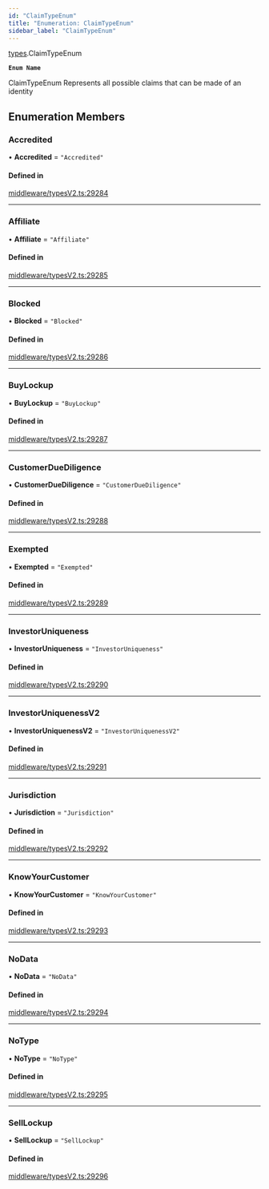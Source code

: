 ```yaml
---
id: "ClaimTypeEnum"
title: "Enumeration: ClaimTypeEnum"
sidebar_label: "ClaimTypeEnum"
---
```


[types](../../../modules/Types/Types.md).ClaimTypeEnum

**`Enum Name`**

 ClaimTypeEnum
 Represents all possible claims that can be made of an identity

## Enumeration Members

### Accredited

• **Accredited** = ``"Accredited"``

#### Defined in

[middleware/typesV2.ts:29284](https://github.com/PolymeshAssociation/polymesh-sdk/blob/95e180d2/src/middleware/typesV2.ts#L29284)

___

### Affiliate

• **Affiliate** = ``"Affiliate"``

#### Defined in

[middleware/typesV2.ts:29285](https://github.com/PolymeshAssociation/polymesh-sdk/blob/95e180d2/src/middleware/typesV2.ts#L29285)

___

### Blocked

• **Blocked** = ``"Blocked"``

#### Defined in

[middleware/typesV2.ts:29286](https://github.com/PolymeshAssociation/polymesh-sdk/blob/95e180d2/src/middleware/typesV2.ts#L29286)

___

### BuyLockup

• **BuyLockup** = ``"BuyLockup"``

#### Defined in

[middleware/typesV2.ts:29287](https://github.com/PolymeshAssociation/polymesh-sdk/blob/95e180d2/src/middleware/typesV2.ts#L29287)

___

### CustomerDueDiligence

• **CustomerDueDiligence** = ``"CustomerDueDiligence"``

#### Defined in

[middleware/typesV2.ts:29288](https://github.com/PolymeshAssociation/polymesh-sdk/blob/95e180d2/src/middleware/typesV2.ts#L29288)

___

### Exempted

• **Exempted** = ``"Exempted"``

#### Defined in

[middleware/typesV2.ts:29289](https://github.com/PolymeshAssociation/polymesh-sdk/blob/95e180d2/src/middleware/typesV2.ts#L29289)

___

### InvestorUniqueness

• **InvestorUniqueness** = ``"InvestorUniqueness"``

#### Defined in

[middleware/typesV2.ts:29290](https://github.com/PolymeshAssociation/polymesh-sdk/blob/95e180d2/src/middleware/typesV2.ts#L29290)

___

### InvestorUniquenessV2

• **InvestorUniquenessV2** = ``"InvestorUniquenessV2"``

#### Defined in

[middleware/typesV2.ts:29291](https://github.com/PolymeshAssociation/polymesh-sdk/blob/95e180d2/src/middleware/typesV2.ts#L29291)

___

### Jurisdiction

• **Jurisdiction** = ``"Jurisdiction"``

#### Defined in

[middleware/typesV2.ts:29292](https://github.com/PolymeshAssociation/polymesh-sdk/blob/95e180d2/src/middleware/typesV2.ts#L29292)

___

### KnowYourCustomer

• **KnowYourCustomer** = ``"KnowYourCustomer"``

#### Defined in

[middleware/typesV2.ts:29293](https://github.com/PolymeshAssociation/polymesh-sdk/blob/95e180d2/src/middleware/typesV2.ts#L29293)

___

### NoData

• **NoData** = ``"NoData"``

#### Defined in

[middleware/typesV2.ts:29294](https://github.com/PolymeshAssociation/polymesh-sdk/blob/95e180d2/src/middleware/typesV2.ts#L29294)

___

### NoType

• **NoType** = ``"NoType"``

#### Defined in

[middleware/typesV2.ts:29295](https://github.com/PolymeshAssociation/polymesh-sdk/blob/95e180d2/src/middleware/typesV2.ts#L29295)

___

### SellLockup

• **SellLockup** = ``"SellLockup"``

#### Defined in

[middleware/typesV2.ts:29296](https://github.com/PolymeshAssociation/polymesh-sdk/blob/95e180d2/src/middleware/typesV2.ts#L29296)
